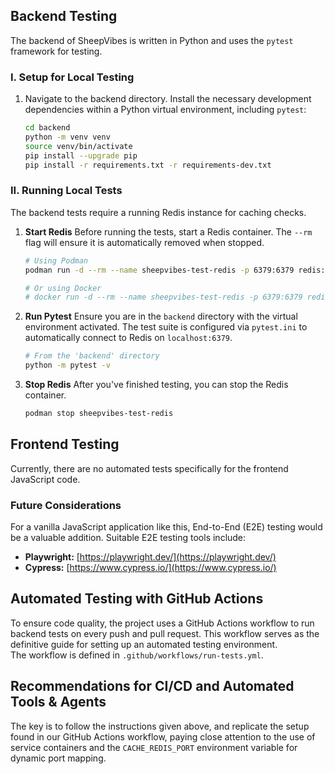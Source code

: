 ## Backend Testing
The backend of SheepVibes is written in Python and uses the `pytest` framework for testing.

### I. Setup for Local Testing
1.  Navigate to the backend directory. Install the necessary development dependencies within a Python virtual environment, including `pytest`:
    ```bash
    cd backend
    python -m venv venv
    source venv/bin/activate
    pip install --upgrade pip
    pip install -r requirements.txt -r requirements-dev.txt
    ```


### II. Running Local Tests
The backend tests require a running Redis instance for caching checks.

1.  **Start Redis**
    Before running the tests, start a Redis container. The `--rm` flag will ensure it is automatically removed when stopped.
    ```bash
    # Using Podman
    podman run -d --rm --name sheepvibes-test-redis -p 6379:6379 redis:alpine

    # Or using Docker
    # docker run -d --rm --name sheepvibes-test-redis -p 6379:6379 redis:alpine
    ```

2.  **Run Pytest**
    Ensure you are in the `backend` directory with the virtual environment activated. The test suite is configured via `pytest.ini` to automatically connect to Redis on `localhost:6379`.
    ```bash
    # From the 'backend' directory
    python -m pytest -v
    ```

3.  **Stop Redis**
    After you've finished testing, you can stop the Redis container.
    ```bash
    podman stop sheepvibes-test-redis
    ```

## Frontend Testing
Currently, there are no automated tests specifically for the frontend JavaScript code.

### Future Considerations
For a vanilla JavaScript application like this, End-to-End (E2E) testing would be a valuable addition. Suitable E2E testing tools include:

* **Playwright:** [https://playwright.dev/](https://playwright.dev/)
* **Cypress:** [https://www.cypress.io/](https://www.cypress.io/)

## Automated Testing with GitHub Actions
To ensure code quality, the project uses a GitHub Actions workflow to run backend tests on every push and pull request. This workflow serves as the definitive guide for setting up an automated testing environment.  
The workflow is defined in `.github/workflows/run-tests.yml`.

## Recommendations for CI/CD and Automated Tools & Agents
The key is to follow the instructions given above, and replicate the setup found in our GitHub Actions workflow, paying close attention to the use of service containers and the `CACHE_REDIS_PORT` environment variable for dynamic port mapping.
